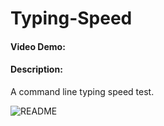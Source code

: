 # Typing-Speed

#### Video Demo:  <URL HERE>
#### Description:
A command line typing speed test.

![README](https://github.com/oPisiti/Typing-Speed/assets/78967454/c6fa61fd-d9c8-41db-819a-950b3d7a691a)
